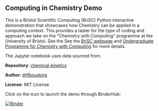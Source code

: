 ## Computing in Chemistry Demo
This is a Bristol Scientific Computing (BriSC) Python interactive demonstration that showcases how Chemistry can be applied in a computing context. This provides a taster for the type of coding and approach we take on the "Chemistry with Computing" programme at the University of Bristol. See the See the [BriSC webpage](https://brisc.blogs.bristol.ac.uk/) and [Undergraduate Programme for Chemistry with Computing](https://www.bristol.ac.uk/study/undergraduate/chemistry-computing/) for more details.

The Jupyter notebook uses data sourced from:

**Repository**: [chemical-kinetics](https://github.com/flboudoire/chemical-kinetics)

**Author**: [@flboudoire](https://github.com/flboudoire)

**License**: MIT License


Click on the icon to launch the demo through BinderHub:

[![Binder](https://mybinder.org/badge_logo.svg)](https://2i2c.mybinder.org/v2/gh/bri-sc/demo-computing-in-chemistry/HEAD?urlpath=%2Fdoc%2Ftree%2FV2_01_Demo_Computing_in_Chemistry_kinetics.ipynb)
